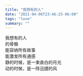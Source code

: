 ```yaml
---
title: "我想有的人"
date: "2021-04-06T23:46:25-06:00"
tags: "love"
summary: ""
---
```

我想有的人\
的骨骼\
能容纳所有故事\
能激发所有通感\
静的时候，是一束直白的月光\
动的时候，是一阵迅捷的风
